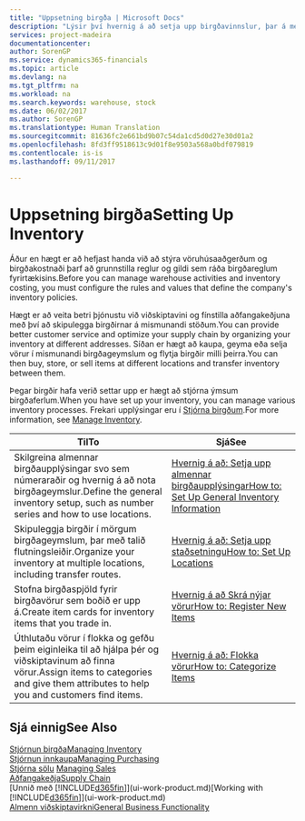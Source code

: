 ```yaml
---
title: "Uppsetning birgða | Microsoft Docs"
description: "Lýsir því hvernig á að setja upp birgðavinnslur, þar á meðal flutningsleiðir og birgðageymslur á borð við vöruhús."
services: project-madeira
documentationcenter: 
author: SorenGP
ms.service: dynamics365-financials
ms.topic: article
ms.devlang: na
ms.tgt_pltfrm: na
ms.workload: na
ms.search.keywords: warehouse, stock
ms.date: 06/02/2017
ms.author: SorenGP
ms.translationtype: Human Translation
ms.sourcegitcommit: 81636fc2e661bd9b07c54da1cd5d0d27e30d01a2
ms.openlocfilehash: 8fd3ff9518613c9d01f8e9503a568a0bdf079819
ms.contentlocale: is-is
ms.lasthandoff: 09/11/2017

---
```

# <a name="setting-up-inventory"></a><span data-ttu-id="1c472-103">Uppsetning birgða</span><span class="sxs-lookup"><span data-stu-id="1c472-103">Setting Up Inventory</span></span>
<span data-ttu-id="1c472-104">Áður en hægt er að hefjast handa við að stýra vöruhúsaaðgerðum og birgðakostnaði þarf að grunnstilla reglur og gildi sem ráða birgðareglum fyrirtækisins.</span><span class="sxs-lookup"><span data-stu-id="1c472-104">Before you can manage warehouse activities and inventory costing, you must configure the rules and values that define the company's inventory policies.</span></span>

<span data-ttu-id="1c472-105">Hægt er að veita betri þjónustu við viðskiptavini og fínstilla aðfangakeðjuna með því að skipulegga birgðirnar á mismunandi stöðum.</span><span class="sxs-lookup"><span data-stu-id="1c472-105">You can provide better customer service and optimize your supply chain by organizing your inventory at different addresses.</span></span> <span data-ttu-id="1c472-106">Síðan er hægt að kaupa, geyma eða selja vörur í mismunandi birgðageymslum og flytja birgðir milli þeirra.</span><span class="sxs-lookup"><span data-stu-id="1c472-106">You can then buy, store, or sell items at different locations and transfer inventory between them.</span></span>

<span data-ttu-id="1c472-107">Þegar birgðir hafa verið settar upp er hægt að stjórna ýmsum birgðaferlum.</span><span class="sxs-lookup"><span data-stu-id="1c472-107">When you have set up your inventory, you can manage various inventory processes.</span></span> <span data-ttu-id="1c472-108">Frekari upplýsingar eru í [Stjórna birgðum](inventory-manage-inventory.md).</span><span class="sxs-lookup"><span data-stu-id="1c472-108">For more information, see [Manage Inventory](inventory-manage-inventory.md).</span></span>  

| <span data-ttu-id="1c472-109">Til</span><span class="sxs-lookup"><span data-stu-id="1c472-109">To</span></span> | <span data-ttu-id="1c472-110">Sjá</span><span class="sxs-lookup"><span data-stu-id="1c472-110">See</span></span> |
| --- | --- |
| <span data-ttu-id="1c472-111">Skilgreina almennar birgðaupplýsingar svo sem númeraraðir og hvernig á að nota birgðageymslur.</span><span class="sxs-lookup"><span data-stu-id="1c472-111">Define the general inventory setup, such as number series and how to use locations.</span></span> |[<span data-ttu-id="1c472-112">Hvernig á að: Setja upp almennar birgðaupplýsingar</span><span class="sxs-lookup"><span data-stu-id="1c472-112">How to: Set Up General Inventory Information</span></span>](inventory-how-setup-general.md) |
| <span data-ttu-id="1c472-113">Skipuleggja birgðir í mörgum birgðageymslum, þar með talið flutningsleiðir.</span><span class="sxs-lookup"><span data-stu-id="1c472-113">Organize your inventory at multiple locations, including transfer routes.</span></span> |[<span data-ttu-id="1c472-114">Hvernig á að: Setja upp staðsetningu</span><span class="sxs-lookup"><span data-stu-id="1c472-114">How to: Set Up Locations</span></span>](inventory-how-register-new-items.md) |
| <span data-ttu-id="1c472-115">Stofna birgðaspjöld fyrir birgðavörur sem boðið er upp á.</span><span class="sxs-lookup"><span data-stu-id="1c472-115">Create item cards for inventory items that you trade in.</span></span> |[<span data-ttu-id="1c472-116">Hvernig á að Skrá nýjar vörur</span><span class="sxs-lookup"><span data-stu-id="1c472-116">How to: Register New Items</span></span>](inventory-how-register-new-items.md) |
| <span data-ttu-id="1c472-117">Úthlutaðu vörur í flokka og gefðu þeim eiginleika til að hjálpa þér og viðskiptavinum að finna vörur.</span><span class="sxs-lookup"><span data-stu-id="1c472-117">Assign items to categories and give them attributes to help you and customers find items.</span></span> |[<span data-ttu-id="1c472-118">Hvernig á að: Flokka vörur</span><span class="sxs-lookup"><span data-stu-id="1c472-118">How to: Categorize Items</span></span>](inventory-how-categorize-items.md) |

## <a name="see-also"></a><span data-ttu-id="1c472-119">Sjá einnig</span><span class="sxs-lookup"><span data-stu-id="1c472-119">See Also</span></span>
[<span data-ttu-id="1c472-120">Stjórnun birgða</span><span class="sxs-lookup"><span data-stu-id="1c472-120">Managing Inventory</span></span>](inventory-manage-inventory.md)  
[<span data-ttu-id="1c472-121">Stjórnun innkaupa</span><span class="sxs-lookup"><span data-stu-id="1c472-121">Managing Purchasing</span></span>](purchasing-manage-purchasing.md)  
<span data-ttu-id="1c472-122">[Stjórna sölu](sales-manage-sales.md)  </span><span class="sxs-lookup"><span data-stu-id="1c472-122">[Managing Sales](sales-manage-sales.md)  </span></span>  
[<span data-ttu-id="1c472-123">Aðfangakeðja</span><span class="sxs-lookup"><span data-stu-id="1c472-123">Supply Chain</span></span>](madeira-supply-chain.md)  
<span data-ttu-id="1c472-124">[Unnið með [!INCLUDE[d365fin](includes/d365fin_md.md)]](ui-work-product.md)</span><span class="sxs-lookup"><span data-stu-id="1c472-124">[Working with [!INCLUDE[d365fin](includes/d365fin_md.md)]](ui-work-product.md)</span></span>  
[<span data-ttu-id="1c472-125">Almenn viðskiptavirkni</span><span class="sxs-lookup"><span data-stu-id="1c472-125">General Business Functionality</span></span>](ui-across-business-areas.md)

